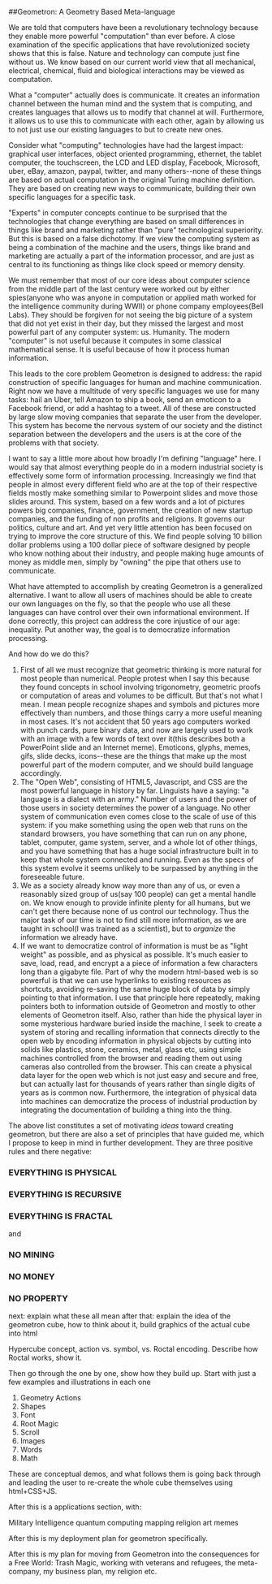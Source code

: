 ##Geometron: A Geometry Based Meta-language

We are told that computers have been a revolutionary technology because they enable more powerful "computation" than ever before.  A close examination of the specific applications that have revolutionized society shows that this is false.  Nature and technology can compute just fine without us.  We know based on our current world view that all mechanical, electrical, chemical, fluid and biological interactions may be viewed as computation.  

What a "computer" actually does is communicate.  It creates an information channel between the human mind and the system that is computing, and creates languages that allows us to modify that channel at will.  Furthermore, it allows us to use this to communicate with each other, again by allowing us to not just use our existing languages to but to create new ones.  

Consider what "computing" technologies have had the largest impact: graphical user interfaces, object oriented programming, ethernet, the tablet computer, the touchscreen, the LCD and LED display, Facebook, Microsoft, uber, eBay, amazon, paypal, twitter, and many others--none of these things are based on actual computation in the original Turing machine definition.  They are based on creating new ways to communicate, building their own specific languages for a specific task.  

"Experts" in computer concepts continue to be surprised that the technologies that change everything are based on small differences in things like brand and marketing rather than "pure" technological superiority.  But this is based on a false dichotomy.  If we view the computing system as being a combination of the machine and the users, things like brand and marketing are actually a part of the information processor, and are just as central to its functioning as things like clock speed or memory density.  

We must remember that most of our core ideas about computer science from the middle part of the last century were worked out by either spies(anyone who was anyone in computation or applied math worked for the intelligence community during WWII) or phone company employees(Bell Labs).  They should be forgiven for not seeing the big picture of a system that did not yet exist in their day, but they missed the largest and most powerful part of any computer system: us.  Humanity.  The modern "computer" is not useful because it computes in some classical mathematical sense.  It is useful because of how it process human information. 

This leads to the core problem Geometron is designed to address: the rapid construction of specific languages for human and machine communication.  Right now we have a multitude of very specific languages we use for many tasks: hail an Uber, tell Amazon to ship a book, send an emoticon to a Facebook friend, or add a hashtag to a tweet.  All of these are constructed by large slow moving companies that separate the user from the developer.  This system has become the nervous system of our society and the distinct separation between the developers and the users is at the core of the problems with that society.  

I want to say a little more about how broadly I'm defining "language" here.  I would say that almost everything people do in a modern industrial society is effectively some form of information processing.  Increasingly we find that people in almost every different field who are at the top of their respective fields mostly make something similar to Powerpoint slides and move those slides around.  This system, based on a few words and a lot of pictures powers big companies, finance, government, the creation of new startup companies, and the funding of non profits and religions.  It governs our politics, culture and art.  And yet very little attention has been focused on trying to improve the core structure of this.  We find people solving 10 billion dollar problems using a 100 dollar piece of software designed by people who know nothing about their industry, and people making huge amounts of money as middle men, simply by "owning" the pipe that others use to communicate.  

What have attempted to accomplish by creating Geometron is a generalized alternative.  I want to allow all users of machines should be able to create our own languages on the fly, so that the people who use all these languages can have control over their own informational environment.  If done correctly, this project can address the core injustice of our age: inequality.  Put another way, the goal is to democratize information processing.  

And how do we do this?   

1. First of all we must recognize that geometric thinking is more natural for most people than numerical.  People protest when I say this because they found concepts in school involving trigonometry, geometric proofs or computation of areas and volumes to be difficult.  But that's not what I mean.  I mean people recognize shapes and symbols and pictures more effectively than numbers, and those things carry a more useful meaning in most cases.  It's not accident that 50 years ago computers worked with punch cards, pure binary data, and now are largely used to work with an image with a few words of text over it(this describes both a PowerPoint slide and an Internet meme).  Emoticons, glyphs, memes, gifs, slide decks, icons--these are the things that make up the most powerful part of the modern computer, and we should build language accordingly.
2. The "Open Web", consisting of HTML5, Javascript, and CSS are the most powerful language in history by far.  Linguists have a saying: "a language is a dialect with an army."  Number of users and the power of those users in society determines the power of a language.  No other system of communication even comes close to the scale of use of this system: if you make something using the open web that runs on the standard browsers, you have something that can run on any phone, tablet, computer, game system, server, and a whole lot of other things, and you have something that has a huge social infrastructure built in to keep that whole system connected and running.  Even as the specs of this system evolve it seems unlikely to be surpassed by anything in the foreseeable future.  
3. We as a society already know way more than any of us, or even a reasonably sized group of us(say 100 people) can get a mental handle on.  We know enough to provide infinite plenty for all humans, but we can't get there because none of us control our technology. Thus the major task of our time is not to find still more information, as we are taught in school(I was trained as a scientist), but to *organize* the information we already have.   
4. If we want to democratize control of information is must be as "light weight" as possible, and as physical as possible.  It's much easier to save, load, read, and encrypt a a piece of information a few characters long than a gigabyte file.  Part of why the modern html-based web is so powerful is that we can use hyperlinks to existing resources as shortcuts, avoiding re-saving the same huge block of data by simply pointing to that information.  I use that principle here repeatedly, making pointers both to information outside of Geometron and mostly to other elements of Geometron itself.  Also, rather than hide the physical layer in some mysterious hardware buried inside the machine, I seek to create a system of storing and recalling information that connects directly to the open web by encoding information in physical objects by cutting into solids like plastics, stone, ceramics, metal, glass etc, using simple machines controlled from the browser and reading them out using cameras also controlled from the browser.  This can create a  physical data layer for the open web which is not just easy and secure and free, but can actually last for thousands of years rather than single digits of years as is common now.  Furthermore, the integration of physical data into machines can democratize the process of industrial production by integrating the documentation of building a thing into the thing.  

The above list constitutes a set of motivating *ideas* toward creating geometron, but there are also a set of principles that have guided me, which I propose to keep in mind in further development.  They are three positive rules and there negative:

### EVERYTHING IS PHYSICAL
### EVERYTHING IS RECURSIVE
### EVERYTHING IS FRACTAL

and

### NO MINING
### NO MONEY
### NO PROPERTY

next: explain what these all mean
after that: explain the idea of the geometron cube, how to think about it, build graphics of the actual cube into html

Hypercube concept, action vs. symbol, vs. Roctal encoding.  Describe how Roctal works, show it.  

Then go through the one by one, show how they build up.  Start with just a few examples and illustrations in each one

1. Geometry Actions
2. Shapes
3. Font
4. Root Magic
5. Scroll
6. Images
7. Words
8. Math

These are conceptual demos, and what follows them is going back through and leading the user to re-create the whole cube themselves using html+CSS+JS.

After this is a applications section, with:

Military 
Intelligence
quantum computing
mapping
religion
art
memes

After this is my deployment plan for geometron specifically.

After this is my plan for moving from Geometron into the consequences for a Free World: Trash Magic, working with veterans and refugees, the meta-company, my business plan, my religion etc.  